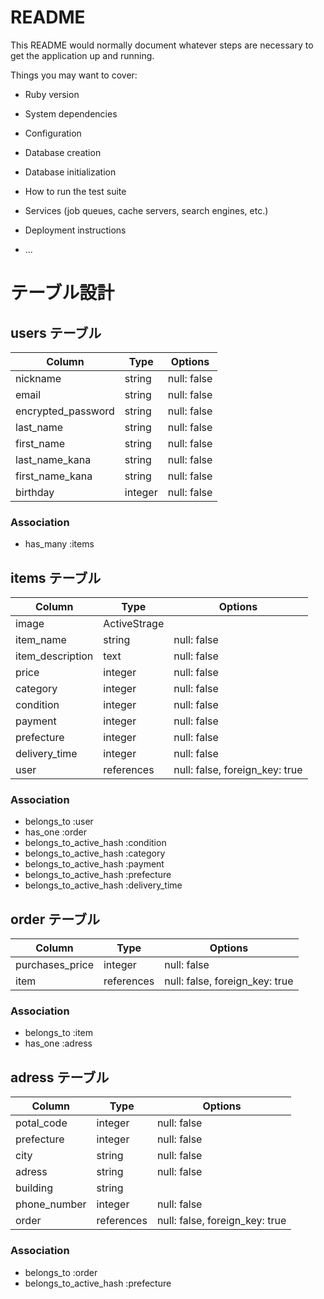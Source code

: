 # README

This README would normally document whatever steps are necessary to get the
application up and running.

Things you may want to cover:

* Ruby version

* System dependencies

* Configuration

* Database creation

* Database initialization

* How to run the test suite

* Services (job queues, cache servers, search engines, etc.)

* Deployment instructions

* ...


# テーブル設計

## users テーブル

| Column             | Type       | Options     |
| ------------------ | ---------- | ----------- |
| nickname           | string     | null: false |
| email              | string     | null: false |
| encrypted_password | string     | null: false |
| last_name          | string     | null: false |
| first_name         | string     | null: false |
| last_name_kana     | string     | null: false |
| first_name_kana    | string     | null: false |
| birthday           | integer    | null: false |

### Association

- has_many :items



## items テーブル

| Column           | Type         | Options                        |
| ---------------- | ------------ | ------------------------------ |
| image            | ActiveStrage |                                |
| item_name        | string       | null: false                    |
| item_description | text         | null: false                    |
| price            | integer      | null: false                    |
| category         | integer      | null: false                    |
| condition        | integer      | null: false                    |
| payment          | integer      | null: false                    |
| prefecture       | integer      | null: false                    |
| delivery_time    | integer      | null: false                    |
| user             | references   | null: false, foreign_key: true |

### Association

- belongs_to :user
- has_one :order
- belongs_to_active_hash :condition
- belongs_to_active_hash :category
- belongs_to_active_hash :payment
- belongs_to_active_hash :prefecture
- belongs_to_active_hash :delivery_time



## order テーブル

| Column           | Type         | Options                        |
| ---------------- | ------------ | ------------------------------ |
| purchases_price  | integer      | null: false                    |
| item             | references   | null: false, foreign_key: true |


### Association

- belongs_to :item
- has_one :adress



## adress テーブル

| Column           | Type         | Options                        |
| ---------------- | ------------ | ------------------------------ |
| potal_code       | integer      | null: false                    |
| prefecture       | integer      | null: false                    |
| city             | string       | null: false                    |
| adress           | string       | null: false                    |
| building         | string       |                                |
| phone_number     | integer      | null: false                    |
| order            | references   | null: false, foreign_key: true |


### Association

- belongs_to :order
- belongs_to_active_hash :prefecture


